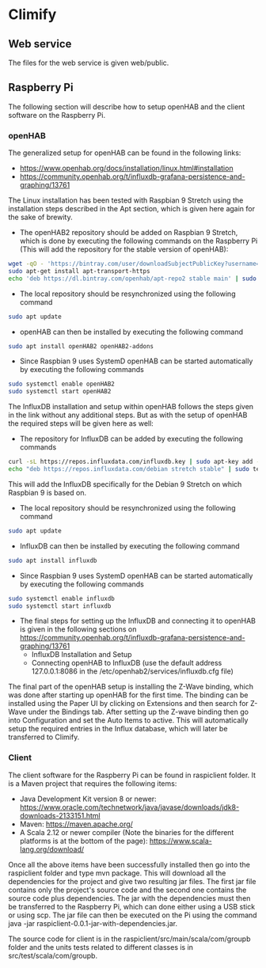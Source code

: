# Climify

## Web service
The files for the web service is given web/public.

## Raspberry Pi
The following section will describe how to setup openHAB and the client software on the Raspberry Pi.

### openHAB
The generalized setup for openHAB can be found in the following links:
- https://www.openhab.org/docs/installation/linux.html#installation
- https://community.openhab.org/t/influxdb-grafana-persistence-and-graphing/13761

The Linux installation has been tested with Raspbian 9 Stretch using the installation steps described in the Apt section, which is given here again for the sake of brewity. 
- The openHAB2 repository should be added on Raspbian 9 Stretch, which is done by executing the following commands on the Raspberry Pi (This will add the repository for the stable version of openHAB):
```bash
wget -qO - 'https://bintray.com/user/downloadSubjectPublicKey?username=openhab' | sudo apt-key add -
sudo apt-get install apt-transport-https
echo 'deb https://dl.bintray.com/openhab/apt-repo2 stable main' | sudo tee /etc/apt/sources.list.d/openhab2.list
```
- The local repository should be resynchronized using the following command
```bash
sudo apt update
```
- openHAB can then be installed by executing the following command
```bash
sudo apt install openHAB2 openHAB2-addons
```
- Since Raspbian 9 uses SystemD openHAB can be started automatically by executing the following commands
```bash
sudo systemctl enable openHAB2
sudo systemctl start openHAB2
```

The InfluxDB installation and setup within openHAB follows the steps given in the link without any additional steps. But as with the setup of openHAB the required steps will be given here as well:
- The repository for InfluxDB can be added by executing the following commands
```bash
curl -sL https://repos.influxdata.com/influxdb.key | sudo apt-key add -
echo "deb https://repos.influxdata.com/debian stretch stable" | sudo tee /etc/apt/sources.list.d/influxdb.list
```
This will add the InfluxDB specifically for the Debian 9 Stretch on which Raspbian 9 is based on.
- The local repository should be resynchronized using the following command
```bash
sudo apt update
```
- InfluxDB can then be installed by executing the following command
```bash
sudo apt install influxdb
```
- Since Raspbian 9 uses SystemD openHAB can be started automatically by executing the following commands
```bash
sudo systemctl enable influxdb
sudo systemctl start influxdb
```
- The final steps for setting up the InfluxDB and connecting it to openHAB is given in the following sections on https://community.openhab.org/t/influxdb-grafana-persistence-and-graphing/13761
  - InfluxDB Installation and Setup
  - Connecting openHAB to InfluxDB (use the default address 127.0.0.1:8086 in the /etc/openhab2/services/influxdb.cfg file)

The final part of the openHAB setup is installing the Z-Wave binding, which was done after starting up openHAB for the first time. The binding can be installed using the Paper UI by clicking on Extensions and then search for Z-Wave under the Bindings tab.
After setting up the Z-wave binding then go into Configuration and set the Auto Items to active. This will automatically setup the required entries in the Influx database, which will later be transferred to Climify.

### Client
The client software for the Raspberry Pi can be found in raspiclient folder. It is a Maven project that requires the following items:
- Java Development Kit version 8 or newer: https://www.oracle.com/technetwork/java/javase/downloads/jdk8-downloads-2133151.html
- Maven: https://maven.apache.org/
- A Scala 2.12 or newer compiler (Note the binaries for the different platforms is at the bottom of the page): https://www.scala-lang.org/download/

Once all the above items have been successfully installed then go into the raspiclient folder and type mvn package. This will download all the dependencies for the project and give two resulting jar files. The first jar file contains only the project's source code and the second one contains the source code plus dependencies.
The jar with the dependencies must then be transferred to the Raspberry Pi, which can done either using a USB stick or using scp. The jar file can then be executed on the Pi using the command java -jar raspiclient-0.0.1-jar-with-dependencies.jar.

The source code for client is in the raspiclient/src/main/scala/com/groupb folder and the units tests related to different classes is in src/test/scala/com/groupb.
